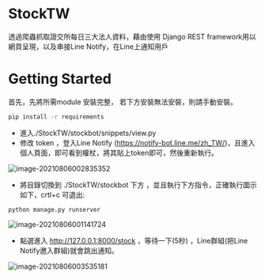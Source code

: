 # StockTW

透過爬蟲抓取證交所每日三大法人資料，藉由使用 Django REST framework用以網頁呈現，以及串接Line Notify，在Line上通知用戶

# Getting Started

首先，先將所需module 安裝完整， 若下方安裝無法安裝，則請手動安裝。

```bash
pip install -r requirements
```



- 進入./StockTW/stockbot/snippets/view.py
- 修改 token ，登入Line Notify (https://notify-bot.line.me/zh_TW/)，且進入個人頁面，即可看到權杖，將其貼上token即可，然後重新執行。

![image-20210806002835352](https://user-images.githubusercontent.com/21074219/128388157-6405d6ef-e9ef-4545-8a35-5736227882e8.png)

- 將目錄切換到 ./StockTW/stockbot 下方 ，並且執行下方指令，正確執行圖示如下，crtl+c 可退出:

```
python manage.py runserver
```
![image-20210806001141724](https://user-images.githubusercontent.com/21074219/128388209-7416897a-5dff-4d40-b709-ce7ab2d96e7e.png)


- 點選進入 http://127.0.0.1:8000/stock ，等待一下(5秒) ，Line群組(把Line Notify邀入群組)就會跳出通知。

![image-20210806003535181](https://user-images.githubusercontent.com/21074219/128388231-40f335ba-7e74-4cdf-bb49-5ae98df64668.png)






